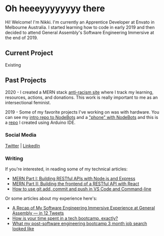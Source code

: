 # Oh heeeyyyyyyyy there

Hi! Welcome! I'm Nikki. I'm currently an Apprentice Developer at Envato in Melbourne Australia. I started learning how to code in early 2019 and then decided to attend General Assembly's Software Engineering Immersive at the end of 2019.

## Current Project

Existing

## Past Projects

2020 - I created a MERN stack [anti-racism site](https://github.com/nikkiricks/anti-racism-work) where I track my learning, resources, actions, and donations. This work is really important to me as an intersectional feminist.

2019 - Some of my favorite projects I've working on was with hardware. You can see my [intro repo to NodeBots](https://github.com/nikkiricks/Node_Bots) and a ["phone" with NodeBots](https://github.com/nikkiricks/Sloane-Phone-Node) and this is a [repo](https://github.com/nikkiricks/Sloane-Phone-Arduino) I created using Arduino IDE.

### Social Media

[Twitter](https://twitter.com/nikkiricks) |
[LinkedIn](https://www.linkedin.com/in/nikki-ricks/)

### Writing

If you're interested, in reading some of my technical articles:
- [MERN Part I: Building RESTful APIs with Node.js and Express](https://medium.com/weekly-webtips/building-restful-apis-with-node-js-and-express-a9f648219f5b)
- [MERN Part II: Building the frontend of a RESTful API with React](https://nikki-ricks.medium.com/mern-part-ii-building-the-frontend-of-a-restful-api-with-react-d10f11a9f19c)
- [How to use git add, commit and push in VS Code and Command-line](https://nikki-ricks.medium.com/how-to-use-git-add-commit-and-push-in-vs-code-and-command-line-35c0e8c47b62)

Or some articles about my experience here's: 
- [A Recap of My Software Engineering Immersive Experience at General Assembly — in 12 Tweets](https://medium.com/dev-genius/a-recap-of-my-software-engineering-immersive-experience-at-general-assembly-in-12-tweets-d750fa95c766) 
- [How is your time spent in a tech bootcamp, exactly?](https://medium.com/dev-genius/how-is-your-time-spent-in-a-tech-bootcamp-exactly-6d2e1911a3fd) 
- [What my post-software engineering bootcamp 3 month job search looked like](https://medium.com/dev-genius/what-my-post-software-engineering-bootcamp-3-month-job-search-looked-like-d037d474093d)
